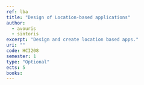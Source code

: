```yaml
---
ref: lba
title: "Design of Location-based applications"
author:
  - avouris
  - sintoris
excerpt: "Design and create location based apps."
uri: ""
code: HCI208
semester: 1
type: "Optional"
ects: 5
books: 
---
```

